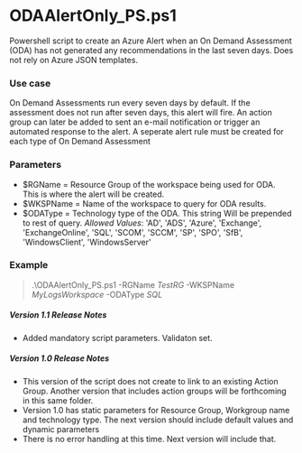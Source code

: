 # ODAAlertOnly_PS.ps1
Powershell script to create an Azure Alert when an On Demand Assessment (ODA) has not generated any recommendations in the last seven days.  Does not rely on Azure JSON templates.

### Use case
On Demand Assessments run every seven days by default.  If the assessment does not run after seven days, this alert will fire.  An action group can later be added to sent an e-mail notification or trigger an automated response to the alert.  A seperate alert rule must be created for each type of On Demand Assessment 

### Parameters
* $RGName = Resource Group of the workspace being used for ODA.  This is where the alert will be created.
* $WKSPName = Name of the workspace to query for ODA results.
* $ODAType = Technology type of the ODA.  This string Will be prepended to rest of query.
_Allowed Values_: 'AD', 'ADS', 'Azure', 'Exchange', 'ExchangeOnline', 'SQL', 'SCOM', 'SCCM', 'SP', 'SPO', 'SfB', 'WindowsClient', 'WindowsServer'

### Example 
> .\ODAAlertOnly_PS.ps1 -RGName _TestRG_ -WKSPName _MyLogsWorkspace_ -ODAType _SQL_

##### Version 1.1 Release Notes
- Added mandatory script parameters.  Validaton set.

##### Version 1.0 Release Notes
- This version of the script does not create to link to an existing Action Group.  Another version that includes action groups will be forthcoming in this same folder.
- Version 1.0 has static parameters for Resource Group, Workgroup name and technology type.  The next version should include default values and dynamic parameters
- There is no error handling at this time.  Next version will include that.
